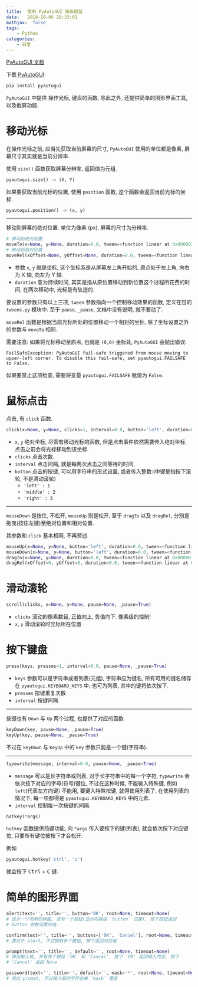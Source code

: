 ```yaml
---
title:  使用 PyAutoGUI 操纵键鼠
data:   2018-10-06 20:33:01
mathjax:  false
tags:
    - Python
categories:
    - 日常
---
```


[PyAutoGUI 文档](https://pyautogui.readthedocs.io/en/latest/)

下载 [PyAutoGUI](https://pypi.org/project/PyAutoGUI/):

```sh
pip install pyautogui
```

`PyAutoGUI` 中提供 操作光标, 键盘的函数, 除此之外, 还提供简单的图形界面工具, 以及截屏功能.

<!--more-->

# 移动光标

在操作光标之前, 应当先获取当前屏幕的尺寸, `PyAutoGUI` 使用的单位都是像素, 屏幕尺寸其实就是当前分辨率.

使用 `size()` 函数获取屏幕分辨率, 返回值为元组.

```python
pyautogui.size() -> (X, Y)
```

如果要获取当前光标的位置, 使用 `position` 函数, 这个函数会返回当前光标的坐标.

```python
pyautogui.position() -> (x, y)
```

---

移动到屏幕的绝对位置. 单位为像素 (px), 屏幕的尺寸为分辨率.

```python
# 移动到绝对位置
moveTo(x=None, y=None, duration=0.0, tween=<function linear at 0x000002341DF5EE18>, pause=None, _pause=True)
# 移动到相对位置
moveRel(xOffset=None, yOffset=None, duration=0.0, tween=<function linear at 0x000002341DF5EE18>, pause=None, _pause=True)
```

- 参数 `x`, `y` 就是坐标, 这个坐标系是从屏幕左上角开始的, 原点处于左上角, 向右为 X 轴, 向左为 Y 轴.
- `duration` 意为持续时间, 其实是指从原位置移动到新位置这个过程所花费的时间, 在两次移动中, 光标是有轨迹的.

要设置的参数只有以上三项, `tween` 参数指向一个控制移动效果的函数, 定义在包的 `tweens.py` 模块中. 至于 `pause`, `_pause`, 文档中没有说明, 就不要动了.

`moveRel` 函数是根据当前光标所处的位置移动一个相对的坐标, 除了坐标设置之外的参数与 `moveTo` 相同.

需要注意: 如果将光标移动至原点, 也就是 `(0,0)` 坐标处, `PyAutoGUI` 会抛出错误:

```
FailSafeException: PyAutoGUI fail-safe triggered from mouse moving to upper-left corner. To disable this fail-safe, set pyautogui.FAILSAFE to False.
```

如果要禁止这项检查, 需要将变量 `pyautogui.FAILSAFE` 赋值为 `False`.

# 鼠标点击

点击, 有 `click` 函数.

```python
click(x=None, y=None, clicks=1, interval=0.0, button='left', duration=0.0, tween=<function linear at 0x000002341DF5EE18>, pause=None, _pause=True)
```

- `x`, `y` 绝对坐标, 尽管有移动光标的函数, 但是点击事件依然需要传入绝对坐标, 点击之前会将光标移动到该坐标.
- `clicks` 点击次数.
- `interval` 点击间隔, 就是每两次点击之间等待的时间.
- `botton` 点击的按键, 可以用字符串的形式设置, 或者传入整数:(中键是指按下滚轮, 不是滑动滚轮)
    - `'left' : 1`
    - `'middle' : 2`
    - `'right' : 3`

---

`mouseDown` 是按住, 不松开, `mouseUp` 则是松开, 至于 `dragTo` 以及 `dragRel`, 分别是拖曳(按住左键)至绝对位置和相对位置.

其参数和 `click` 基本相同, 不再赘述.

```python
mouseUp(x=None, y=None, button='left', duration=0.0, tween=<function linear at 0x000001B615244E18>, pause=None, _pause=True)
mouseDown(x=None, y=None, button='left', duration=0.0, tween=<function linear at 0x000001B615244E18>, pause=None, _pause=True)
dragTo(x=None, y=None, duration=0.0, tween=<function linear at 0x000001B615244E18>, button='left', pause=None, _pause=True, mouseDownUp=True)
dragRel(xOffset=0, yOffset=0, duration=0.0, tween=<function linear at 0x000001B615244E18>, button='left', pause=None, _pause=True, mouseDownUp=True)
```

# 滑动滚轮

```python
scroll(clicks, x=None, y=None, pause=None, _pause=True)
```

- `clicks` 滚动的像素数目, 正值向上, 负值向下. 像素级的控制!
- `x`, `y` 滑动滚轮时光标所在位置

# 按下键盘

```python
press(keys, presses=1, interval=0.0, pause=None, _pause=True)
```

- `keys` 参数可以是字符串或者列表(元组), 字符串应为键名, 所有可用的键名储存在 `pyautogui.KEYBOARD_KEYS` 中; 也可为列表, 其中的键将依次按下.
- `presses` 按键重复次数
- `interval` 按键间隔

---

按键也有 `Down` 与 `Up` 两个过程, 也提供了对应的函数.

```python
keyDown(key, pause=None, _pause=True)
keyUp(key, pause=None, _pause=True)
```

不过在 `keyDown` 与 `KeyUp` 中的 `key` 参数只能是一个键(字符串).

---

```python
typewrite(message, interval=0.0, pause=None, _pause=True)
```

- `message` 可以是长字符串或列表, 对于长字符串中的每一个字符, `typewrite` 会依次按下对应的字母(符号)键位, 不过在这种时候, 不能输入特殊键, 例如 `left`(代表左方向键) 不能用, 要键入特殊按键, 就得使用列表了, 在使用列表的情况下, 每一项都得是 `pyautogui.KEYBOARD_KEYS` 中的元素.
- `interval` 控制每一次按键的间隔.

```python
hotkey(*args)
```

`hotkey` 函数提供热键功能, 向 `*args` 传入要按下的键(列表), 就会依次按下对应键位, 只要所有键位被按下才会松开.

例如

```python
pyautogui.hotkey('ctrl', 'c')
```

就会按下 <kbd>Ctrl</kbd> + <kbd>C</kbd> 键.

# 简单的图形界面

```python
alert(text='', title='', button='OK', root=None, timeout=None)
# 显示一个简单的弹窗, 含有一个按钮(显示内容由 `button` 设置), 按下按钮返回
# button 参数设置的值.

confirm(text='', title='', buttons=['OK', 'Cancel'], root=None, timeout=None)
# 类似于 alert, 不过拥有多个按钮, 按下返回对应值

prompt(text='', title='', default='', root=None, timeout=None)
# 弹出输入框, 并有两个按钮 'OK' 和 'Cancel', 按下 'OK' 返回输入内容, 按下
# 'Cancel' 返回 None

password(text='', title='', default='', mask='*', root=None, timeout=None)
# 类似 prompt, 不过输入框的字符会被 `mask` 覆盖
```
